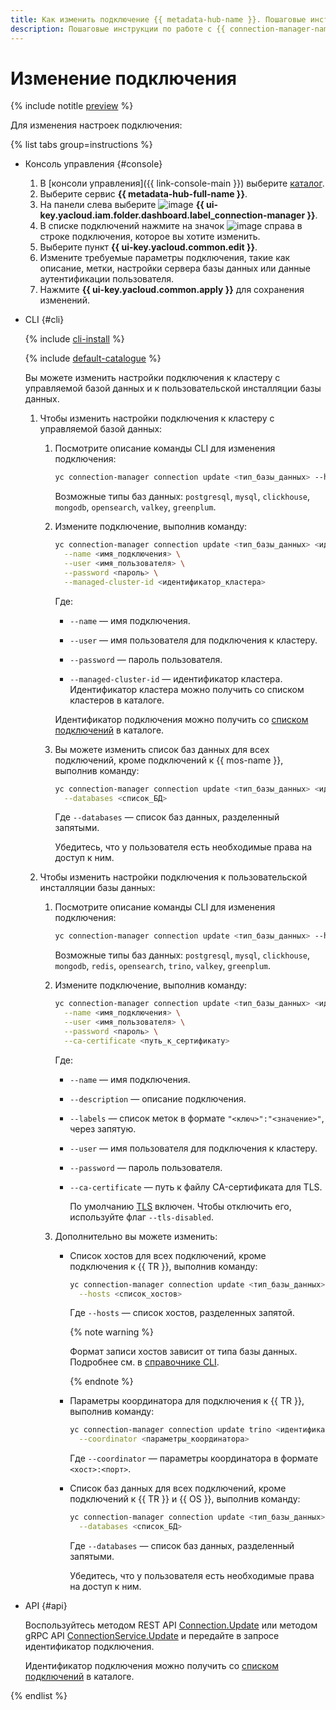 ```yaml
---
title: Как изменить подключение {{ metadata-hub-name }}. Пошаговые инструкции
description: Пошаговые инструкции по работе с {{ connection-manager-name }} в {{ yandex-cloud }}. Из статьи вы узнаете, как изменять подключения.
---
```


# Изменение подключения



{% include notitle [preview](../../_includes/note-preview.md) %}



Для изменения настроек подключения:

{% list tabs group=instructions %}

- Консоль управления {#console}

  1. В [консоли управления]({{ link-console-main }}) выберите [каталог](../../resource-manager/concepts/resources-hierarchy.md#folder).
  1. Выберите сервис **{{ metadata-hub-full-name }}**.
  1. На панели слева выберите ![image](../../_assets/console-icons/plug-connection.svg) **{{ ui-key.yacloud.iam.folder.dashboard.label_connection-manager }}**.
  1. В списке подключений нажмите на значок ![image](../../_assets/console-icons/ellipsis.svg) справа в строке подключения, которое вы хотите изменить.
  1. Выберите пункт **{{ ui-key.yacloud.common.edit }}**.
  1. Измените требуемые параметры подключения, такие как описание, метки, настройки сервера базы данных или данные аутентификации пользователя.
  1. Нажмите **{{ ui-key.yacloud.common.apply }}** для сохранения изменений.

- CLI {#cli}

  {% include [cli-install](../../_includes/cli-install.md) %}

  {% include [default-catalogue](../../_includes/default-catalogue.md) %}

  Вы можете изменить настройки подключения к кластеру с управляемой базой данных и к пользовательской инсталляции базы данных.

  1. Чтобы изменить настройки подключения к кластеру с управляемой базой данных:

      1. Посмотрите описание команды CLI для изменения подключения:

          ```bash
          yc connection-manager connection update <тип_базы_данных> --help
          ```

          Возможные типы баз данных: `postgresql`, `mysql`, `clickhouse`, `mongodb`, `opensearch`, `valkey`, `greenplum`.

      1. Измените подключение, выполнив команду:
      
          ```bash
          yc connection-manager connection update <тип_базы_данных> <идентификатор_подключения> \
            --name <имя_подключения> \
            --user <имя_пользователя> \
            --password <пароль> \
            --managed-cluster-id <идентификатор_кластера>
          ```

          Где:

          * `--name` — имя подключения.

          * `--user` — имя пользователя для подключения к кластеру.

          * `--password` — пароль пользователя.
      
          * `--managed-cluster-id` — идентификатор кластера. Идентификатор кластера можно получить со списком кластеров в каталоге.

          Идентификатор подключения можно получить со [списком подключений](view-connection.md#connection-list) в каталоге.

      1. Вы можете изменить список баз данных для всех подключений, кроме подключений к {{ mos-name }}, выполнив команду:

          ```bash
          yc connection-manager connection update <тип_базы_данных> <идентификатор_подключения> \
            --databases <список_БД>
          ```

          Где `--databases` — список баз данных, разделенный запятыми.
          
          Убедитесь, что у пользователя есть необходимые права на доступ к ним.
  
  1. Чтобы изменить настройки подключения к пользовательской инсталляции базы данных:
      
      1. Посмотрите описание команды CLI для изменения подключения:

          ```bash
          yc connection-manager connection update <тип_базы_данных> --help
          ```

          Возможные типы баз данных: `postgresql`, `mysql`, `clickhouse`, `mongodb`, `redis`, `opensearch`, `trino`, `valkey`, `greenplum`.

      1. Измените подключение, выполнив команду:
      
          ```bash
          yc connection-manager connection update <тип_базы_данных> <идентификатор_подключения> \
            --name <имя_подключения> \
            --user <имя_пользователя> \
            --password <пароль> \
            --ca-certificate <путь_к_сертификату>
          ```

          Где:

          * `--name` — имя подключения.
          
          * `--description` — описание подключения.
          
          * `--labels` — список меток в формате `"<ключ>":"<значение>"`, через запятую.
          
          * `--user` — имя пользователя для подключения к кластеру.
          
          * `--password` — пароль пользователя.
          
          * `--ca-certificate` — путь к файлу CA-сертификата для TLS.
          
            По умолчанию [TLS](../../glossary/tls.md) включен. Чтобы отключить его, используйте флаг `--tls-disabled`.

      1. Дополнительно вы можете изменить:

          * Список хостов для всех подключений, кроме подключения к {{ TR }}, выполнив команду:

            ```bash
            yc connection-manager connection update <тип_базы_данных> <идентификатор_подключения> \
              --hosts <список_хостов>
            ```

            Где `--hosts` — список хостов, разделенных запятой.

            {% note warning %}

            Формат записи хостов зависит от типа базы данных. Подробнее см. в [справочнике CLI](../../cli/cli-ref/connection-manager/cli-ref/connection/update/index.md).

            {% endnote %}

          * Параметры координатора для подключения к {{ TR }}, выполнив команду:

            ```bash
            yc connection-manager connection update trino <идентификатор_подключения> \
              --coordinator <параметры_координатора>
            ```

            Где `--coordinator` — параметры координатора в формате `<хост>:<порт>`.

          * Список баз данных для всех подключений, кроме подключений к {{ TR }} и {{ OS }}, выполнив команду:

            ```bash
            yc connection-manager connection update <тип_базы_данных> <идентификатор_подключения> \
              --databases <список_БД>
            ```

            Где `--databases` — список баз данных, разделенный запятыми.
          
            Убедитесь, что у пользователя есть необходимые права на доступ к ним.

- API {#api}

  Воспользуйтесь методом REST API [Connection.Update](../api-ref/Connection/update.md) или методом gRPC API [ConnectionService.Update](../api-ref/grpc/Connection/update.md) и передайте в запросе идентификатор подключения.

  Идентификатор подключения можно получить со [списком подключений](view-connection.md#connection-list) в каталоге.

{% endlist %}


